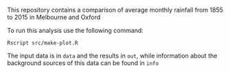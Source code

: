 This repository contains a comparison of average monthly rainfall from 1855 to 2015 in Melbourne and Oxford

To run this analysis use the following command:

```
Rscript src/make-plot.R
```

The input data is in `data` and the results in `out`, while information about the background sources of this data can be found in `info`
